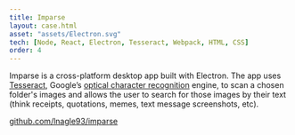 ```yaml
---
title: Imparse
layout: case.html
asset: "assets/Electron.svg"
tech: [Node, React, Electron, Tesseract, Webpack, HTML, CSS]
order: 4
---
```


Imparse is a cross-platform desktop app built with Electron. The app uses [Tesseract](https://github.com/tesseract-ocr/tesseract), Google’s [optical character recognition](https://en.wikipedia.org/wiki/Optical_character_recognition) engine, to scan a chosen folder's images and allows the user to search for those images by their text (think receipts, quotations, memes, text message screenshots, etc).

[github.com/lnagle93/imparse](https://github.com/lnagle93/imparse)
